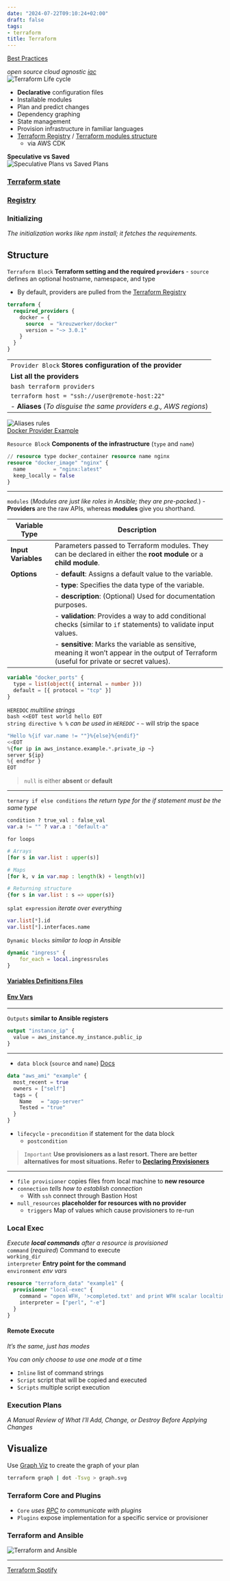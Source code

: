 ```yaml
---
date: "2024-07-22T09:10:24+02:00"
draft: false
tags:
- terraform
title: Terraform
---
```


[Best Practices](https://www.terraform-best-practices.com/)

*open source cloud agnostic [iac](/cloud/iaC/iaC)*  
![Terraform Life cycle](/static/terraform_life_cycle_visual.png)

-   **Declarative** configuration files  
-   Installable modules  
-   Plan and predict changes  
-   Dependency graphing  
-   State management  
-   Provision infrastructure in familiar languages  
-   [Terraform
    Registry](/cloud/terraform/terraform_registry) /
    [Terraform modules
    structure](/cloud/terraform/terraform_standard_module_structure)
    -   via AWS CDK

**Speculative vs Saved**  
![Speculative Plans vs Saved
Plans](/static/terraform_plan_table_visual.png)

### [Terraform state](/cloud/terraform/terraform_state)

### [Registry](/cloud/terraform/terraform_registry)

### Initializing

*The initialization works like npm install; it fetches the
requirements.*

## Structure

`Terraform Block` **Terraform setting and the required `providers`** -
`source` defines an optional hostname, namespace, and type

-   By default, providers are pulled from the [Terraform
    Registry](https://registry.terraform.io/)

``` terraform
terraform {
  required_providers {
    docker = {
      source  = "kreuzwerker/docker"
      version = "~> 3.0.1"
    }
  }
}
```

|                                                                     |
|---------------------------------------------------------------------|
| `Provider Block` **Stores configuration of the provider**           |
| **List all the providers**                                          |
| `bash terraform providers`                                          |
| `terraform host = "ssh://user@remote-host:22"`                      |
| \- **Aliases** (*To disguise the same providers e.g., AWS regions*) |

![Aliases rules](/static/alias_providers_code_block_visual.png)  
[Docker Provider
Example](https://registry.terraform.io/providers/kreuzwerker/docker/latest/docs)

`Resource Block` **Components of the infrastructure** (`type` and
`name`)

``` terraform
// resource type docker_container resource name nginx
resource "docker_image" "nginx" {
  name         = "nginx:latest"
  keep_locally = false
}
```

------------------------------------------------------------------------

`modules` (*Modules are just like roles in Ansible; they are
pre-packed.*) - **Providers** are the raw APIs, whereas **modules** give
you shorthand.

| **Variable Type**   | **Description**                                                                                                                              |
|---------------------|----------------------------------------------------------------------------------------------------------------------------------------------|
| **Input Variables** | Parameters passed to Terraform modules. They can be declared in either the **root module** or a **child module**.                            |
| **Options**         | \- **default**: Assigns a default value to the variable.                                                                                     |
|                     | \- **type**: Specifies the data type of the variable.                                                                                        |
|                     | \- **description**: (Optional) Used for documentation purposes.                                                                              |
|                     | \- **validation**: Provides a way to add conditional checks (similar to `if` statements) to validate input values.                           |
|                     | \- **sensitive**: Marks the variable as sensitive, meaning it won’t appear in the output of Terraform (useful for private or secret values). |

``` terraform
variable "docker_ports" {
  type = list(object({ internal = number }))
  default = [{ protocol = "tcp" }]
}
```

`HEREDOC` *multiline strings*  
`bash <<EOT test world hello EOT`  
`string directive % %` *can be used in `HEREDOC`* - `~` will strip the
space

``` terraform
"Hello %{if var.name != ""}%{else}%{endif}"
<<EOT
%{for ip in aws_instance.example.*.private_ip ~}
server ${ip}
%{ endfor }
EOT
```

> `null` is either **absent** or **default**

------------------------------------------------------------------------

`ternary if else conditions` *the return type for the if statement must
be the same type*

``` terraform
condition ? true_val : false_val
var.a != "" ? var.a : "default-a"
```

`for loops`

``` terraform
# Arrays
[for s in var.list : upper(s)]

# Maps
[for k, v in var.map : length(k) + length(v)]

# Returning structure 
{for s in var.list : s => upper(s)}
```

`splat expression` *iterate over everything*

``` terraform
var.list[*].id
var.list[*].interfaces.name
```

`Dynamic blocks` *similar to loop in Ansible*

``` terraform
dynamic "ingress" {
    for_each = local.ingressrules
}
```

#### [Variables Definitions Files](/cloud/terraform/terraform_config_files#variable-definitions-files)

#### [Env Vars](/cloud/terraform/terraform_config_files#env-variables)

------------------------------------------------------------------------

`Outputs` **similar to Ansible registers**

``` terraform
output "instance_ip" {
  value = aws_instance.my_instance.public_ip
}
```

------------------------------------------------------------------------

-   `data block` (`source` and `name`)
    [Docs](https://developer.hashicorp.com/terraform/language/data-sources)

``` terraform
data "aws_ami" "example" {
  most_recent = true
  owners = ["self"]
  tags = {
    Name   = "app-server"
    Tested = "true"
  }
}
```

-   `lifecycle` - `precondition` if statement for the data block
    -   `postcondition`

> `Important` **Use provisioners as a last resort. There are better
> alternatives for most situations. Refer to [Declaring
> Provisioners](https://developer.hashicorp.com/terraform/language/resources/provisioners/syntax)**

------------------------------------------------------------------------

-   `file provisioner` copies files from local machine to **new
    resource**
-   `connection` *tells how to establish connection*
    -   With `ssh` connect through Bastion Host
-   `null_resources` **placeholder for resources with no provider**
    -   `triggers` Map of values which cause provisioners to re-run

### Local Exec

*Execute **local commands** after a resource is provisioned*  
`command` (*required*) Command to execute  
`working_dir`  
`interpreter` **Entry point for the command**  
`environment` *env vars*

``` terraform
resource "terraform_data" "example1" {
  provisioner "local-exec" {
    command = "open WFH, '>completed.txt' and print WFH scalar localtime"
    interpreter = ["perl", "-e"]
  }
}
```

#### Remote Execute

*It’s the same, just has modes*

*You can only choose to use one mode at a time*  
- `Inline` list of command strings  
- `Script` script that will be copied and executed  
- `Scripts` multiple script execution

### Execution Plans

*A Manual Review of What I’ll Add, Change, or Destroy Before Applying
Changes*

## Visualize

Use [Graph Viz](https://graphviz.org/) to create the graph of your plan

``` bash
terraform graph | dot -Tsvg > graph.svg
```

### Terraform Core and Plugins

-   `Core` *uses [RPC](/RPC_calls) to communicate with
    plugins*
-   `Plugins` expose implementation for a specific service or
    provisioner

### Terraform and Ansible

![Terraform and Ansible](/static/terraform_and_ansible_visual.png)

------------------------------------------------------------------------

[Terraform
Spotify](https://developer.hashicorp.com/terraform/tutorials/community-providers/spotify-playlist)
